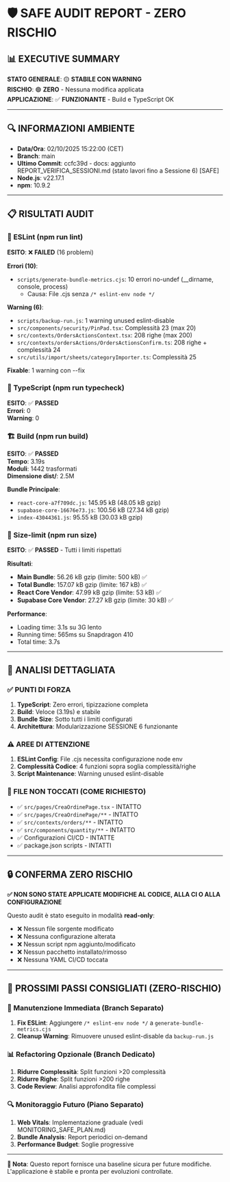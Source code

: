 # 🛡️ SAFE AUDIT REPORT - ZERO RISCHIO

## 📊 EXECUTIVE SUMMARY

**STATO GENERALE**: 🟡 **STABILE CON WARNING**  
**RISCHIO**: 🟢 **ZERO** - Nessuna modifica applicata  
**APPLICAZIONE**: ✅ **FUNZIONANTE** - Build e TypeScript OK  

---

## 🔍 INFORMAZIONI AMBIENTE

- **Data/Ora**: 02/10/2025 15:22:00 (CET)
- **Branch**: main
- **Ultimo Commit**: ccfc39d - docs: aggiunto REPORT_VERIFICA_SESSIONI.md (stato lavori fino a Sessione 6) [SAFE]
- **Node.js**: v22.17.1
- **npm**: 10.9.2

---

## 📋 RISULTATI AUDIT

### 🔧 ESLint (npm run lint)
**ESITO**: ❌ **FAILED** (16 problemi)

**Errori (10)**:
- `scripts/generate-bundle-metrics.cjs`: 10 errori no-undef (__dirname, console, process)
  - Causa: File .cjs senza `/* eslint-env node */`

**Warning (6)**:
- `scripts/backup-run.js`: 1 warning unused eslint-disable
- `src/components/security/PinPad.tsx`: Complessità 23 (max 20)
- `src/contexts/OrdersActionsContext.tsx`: 208 righe (max 200)
- `src/contexts/ordersActions/OrdersActionsConfirm.ts`: 208 righe + complessità 24
- `src/utils/import/sheets/categoryImporter.ts`: Complessità 25

**Fixable**: 1 warning con --fix

### 🔷 TypeScript (npm run typecheck)
**ESITO**: ✅ **PASSED**  
**Errori**: 0  
**Warning**: 0  

### 🏗️ Build (npm run build)
**ESITO**: ✅ **PASSED**  
**Tempo**: 3.19s  
**Moduli**: 1442 trasformati  
**Dimensione dist/**: 2.5M  

**Bundle Principale**:
- `react-core-a7f709dc.js`: 145.95 kB (48.05 kB gzip)
- `supabase-core-16676e73.js`: 100.56 kB (27.34 kB gzip)
- `index-43044361.js`: 95.55 kB (30.03 kB gzip)

### 📏 Size-limit (npm run size)
**ESITO**: ✅ **PASSED** - Tutti i limiti rispettati

**Risultati**:
- **Main Bundle**: 56.26 kB gzip (limite: 500 kB) ✅
- **Total Bundle**: 157.07 kB gzip (limite: 167 kB) ✅ 
- **React Core Vendor**: 47.99 kB gzip (limite: 53 kB) ✅
- **Supabase Core Vendor**: 27.27 kB gzip (limite: 30 kB) ✅

**Performance**:
- Loading time: 3.1s su 3G lento
- Running time: 565ms su Snapdragon 410
- Total time: 3.7s

---

## 🎯 ANALISI DETTAGLIATA

### ✅ PUNTI DI FORZA
1. **TypeScript**: Zero errori, tipizzazione completa
2. **Build**: Veloce (3.19s) e stabile
3. **Bundle Size**: Sotto tutti i limiti configurati
4. **Architettura**: Modularizzazione SESSIONE 6 funzionante

### ⚠️ AREE DI ATTENZIONE
1. **ESLint Config**: File .cjs necessita configurazione node env
2. **Complessità Codice**: 4 funzioni sopra soglia complessità/righe
3. **Script Maintenance**: Warning unused eslint-disable

### 🚫 FILE NON TOCCATI (COME RICHIESTO)
- ✅ `src/pages/CreaOrdinePage.tsx` - INTATTO
- ✅ `src/pages/CreaOrdinePage/**` - INTATTO
- ✅ `src/contexts/orders/**` - INTATTO
- ✅ `src/components/quantity/**` - INTATTO
- ✅ Configurazioni CI/CD - INTATTE
- ✅ package.json scripts - INTATTI

---

## 🔒 CONFERMA ZERO RISCHIO

**✅ NON SONO STATE APPLICATE MODIFICHE AL CODICE, ALLA CI O ALLA CONFIGURAZIONE**

Questo audit è stato eseguito in modalità **read-only**:
- ❌ Nessun file sorgente modificato
- ❌ Nessuna configurazione alterata
- ❌ Nessun script npm aggiunto/modificato
- ❌ Nessun pacchetto installato/rimosso
- ❌ Nessuna YAML CI/CD toccata

---

## 🚀 PROSSIMI PASSI CONSIGLIATI (ZERO-RISCHIO)

### 🔧 Manutenzione Immediata (Branch Separato)
1. **Fix ESLint**: Aggiungere `/* eslint-env node */` a `generate-bundle-metrics.cjs`
2. **Cleanup Warning**: Rimuovere unused eslint-disable da `backup-run.js`

### 📊 Refactoring Opzionale (Branch Dedicato)
1. **Ridurre Complessità**: Split funzioni >20 complessità
2. **Ridurre Righe**: Split funzioni >200 righe
3. **Code Review**: Analisi approfondita file complessi

### 🔍 Monitoraggio Futuro (Piano Separato)
1. **Web Vitals**: Implementazione graduale (vedi MONITORING_SAFE_PLAN.md)
2. **Bundle Analysis**: Report periodici on-demand
3. **Performance Budget**: Soglie progressive

---

**📝 Nota**: Questo report fornisce una baseline sicura per future modifiche. L'applicazione è stabile e pronta per evoluzioni controllate.
